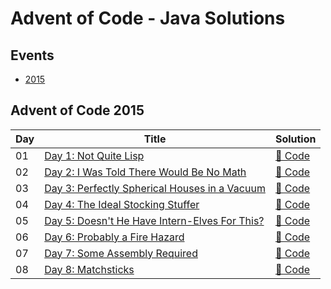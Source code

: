 # Advent of Code - Java Solutions

## Events

- [2015](#advent-of-code-2015)

## Advent of Code 2015

| Day | Title                                                                                | Solution                                                     |
|-----|--------------------------------------------------------------------------------------|--------------------------------------------------------------|
| 01  | [Day 1: Not Quite Lisp](https://adventofcode.com/2015/day/1)                         | [🔗 Code](./src/main/java/com/arshshaikh/aoc/y2015/D01.java) |
| 02  | [Day 2: I Was Told There Would Be No Math](https://adventofcode.com/2015/day/2)      | [🔗 Code](./src/main/java/com/arshshaikh/aoc/y2015/D02.java) |
| 03  | [Day 3: Perfectly Spherical Houses in a Vacuum](https://adventofcode.com/2015/day/3) | [🔗 Code](./src/main/java/com/arshshaikh/aoc/y2015/D03.java) |
| 04  | [Day 4: The Ideal Stocking Stuffer](https://adventofcode.com/2015/day/4)             | [🔗 Code](./src/main/java/com/arshshaikh/aoc/y2015/D04.java) |
| 05  | [Day 5: Doesn't He Have Intern-Elves For This?](https://adventofcode.com/2015/day/5) | [🔗 Code](./src/main/java/com/arshshaikh/aoc/y2015/D05.java) |
| 06  | [Day 6: Probably a Fire Hazard](https://adventofcode.com/2015/day/6)                 | [🔗 Code](./src/main/java/com/arshshaikh/aoc/y2015/D06.java) |
| 07  | [Day 7: Some Assembly Required](https://adventofcode.com/2015/day/7)                 | [🔗 Code](./src/main/java/com/arshshaikh/aoc/y2015/D07.java) |
| 08  | [Day 8: Matchsticks](https://adventofcode.com/2015/day/8)                            | [🔗 Code](./src/main/java/com/arshshaikh/aoc/y2015/D08.java) |
